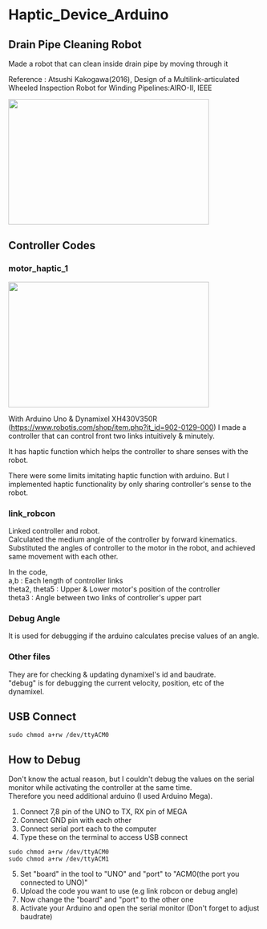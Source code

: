 # Haptic_Device_Arduino

## Drain Pipe Cleaning Robot

Made a robot that can clean inside drain pipe by moving through it

Reference : Atsushi Kakogawa(2016), Design of a Multilink-articulated Wheeled Inspection Robot for Winding Pipelines:AIRO-Ⅱ, IEEE

<img src="https://user-images.githubusercontent.com/86711384/185090482-feae1dd0-aaf1-4dd9-bba4-3ca795b865d5.png" width="400" height="250"/>

## Controller Codes
### motor_haptic_1   

<img src="https://user-images.githubusercontent.com/86711384/185094723-173a92b6-c9d8-4331-bbb4-4b33bd3f4b2e.png" width="400" height="250"/>
   
With Arduino Uno & Dynamixel XH430V350R (https://www.robotis.com/shop/item.php?it_id=902-0129-000)
I made a controller that can control front two links intuitively & minutely.   
   
It has haptic function which helps the controller to share senses with the robot.   
   
There were some limits imitating haptic function with arduino. 
But I implemented haptic functionality by only sharing controller's sense to the robot. 
   
### link_robcon
Linked controller and robot.   
Calculated the medium angle of the controller by forward kinematics.   
Substituted the angles of controller to the motor in the robot, and achieved same movement with each other.   
   
In the code,   
a,b : Each length of controller links   
theta2, theta5 : Upper & Lower motor's position of the controller   
theta3 : Angle between two links of controller's upper part   

### Debug Angle
It is used for debugging if the arduino calculates precise values of an angle.

### Other files
They are for checking & updating dynamixel's id and baudrate.   
"debug" is for debugging the current velocity, position, etc of the dynamixel.   

## USB Connect
```
sudo chmod a+rw /dev/ttyACM0
```

## How to Debug
Don't know the actual reason, but I couldn't debug the values on the serial monitor while activating the controller at the same time.   
Therefore you need additional arduino (I used Arduino Mega).      
   
   
1. Connect 7,8 pin of the UNO to TX, RX pin of MEGA
2. Connect GND pin with each other
3. Connect serial port each to the computer
4. Type these on the terminal to access USB connect
```
sudo chmod a+rw /dev/ttyACM0
sudo chmod a+rw /dev/ttyACM1
```
5. Set "board" in the tool to "UNO" and "port" to "ACM0(the port you connected to UNO)"
6. Upload the code you want to use (e.g link robcon or debug angle)
7. Now change the "board" and "port" to the other one
8. Activate your Arduino and open the serial monitor (Don't forget to adjust baudrate)
